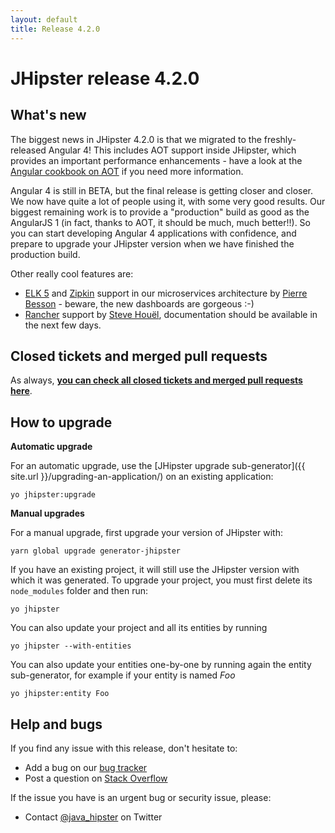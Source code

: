 ```yaml
---
layout: default
title: Release 4.2.0
---
```


JHipster release 4.2.0
==================

What's new
----------

The biggest news in JHipster 4.2.0 is that we migrated to the freshly-released Angular 4! This includes AOT support inside JHipster, which provides an important performance enhancements - have a look at the [Angular cookbook on AOT](https://angular.io/docs/ts/latest/cookbook/aot-compiler.html) if you need more information.

Angular 4 is still in BETA, but the final release is getting closer and closer. We now have quite a lot of people using it, with some very good results. Our biggest remaining work is to provide a "production" build as good as the AngularJS 1 (in fact, thanks to AOT, it should be much, much better!!). So you can start developing Angular 4 applications with confidence, and prepare to upgrade your JHipster version when we have finished the production build.

Other really cool features are:

- [ELK 5](https://www.elastic.co/fr/v5) and [Zipkin](http://zipkin.io/) support in our microservices architecture by [Pierre Besson](https://twitter.com/pibesson) - beware, the new dashboards are gorgeous :-)
- [Rancher](http://rancher.com/rancher/) support by [Steve Houël](https://twitter.com/SteveHouel), documentation should be available in the next few days.

Closed tickets and merged pull requests
------------
As always, __[you can check all closed tickets and merged pull requests here](https://github.com/bpmlabs/generator-jhipster/issues?q=milestone%3A4.2.0+is%3Aclosed)__.

How to upgrade
------------

**Automatic upgrade**

For an automatic upgrade, use the [JHipster upgrade sub-generator]({{ site.url }}/upgrading-an-application/) on an existing application:

```
yo jhipster:upgrade
```

**Manual upgrades**

For a manual upgrade, first upgrade your version of JHipster with:

```
yarn global upgrade generator-jhipster
```

If you have an existing project, it will still use the JHipster version with which it was generated.
To upgrade your project, you must first delete its `node_modules` folder and then run:

```
yo jhipster
```

You can also update your project and all its entities by running

```
yo jhipster --with-entities
```

You can also update your entities one-by-one by running again the entity sub-generator, for example if your entity is named _Foo_

```
yo jhipster:entity Foo
```

Help and bugs
--------------

If you find any issue with this release, don't hesitate to:

- Add a bug on our [bug tracker](https://github.com/bpmlabs/generator-jhipster/issues?state=open)
- Post a question on [Stack Overflow](http://stackoverflow.com/tags/bpmlabs/info)

If the issue you have is an urgent bug or security issue, please:

- Contact [@java_hipster](https://twitter.com/java_hipster) on Twitter
